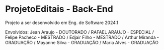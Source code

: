 # ProjetoEditais - Back-End

Projeto a ser desenvolvido em Eng. de Software 2024.1

Envolvidos: Jean Araujo - DOUTORADO / RAFAEL ARAUJO - ESPECIAL / Felipe Pacheco - MESTRADO / Edjair Filho - MESTRADO / Arthur Miranda - GRADUAÇÃO / Mayanne Silva - GRADUAÇÃO / Maria Alves - GRADUAÇÃO





